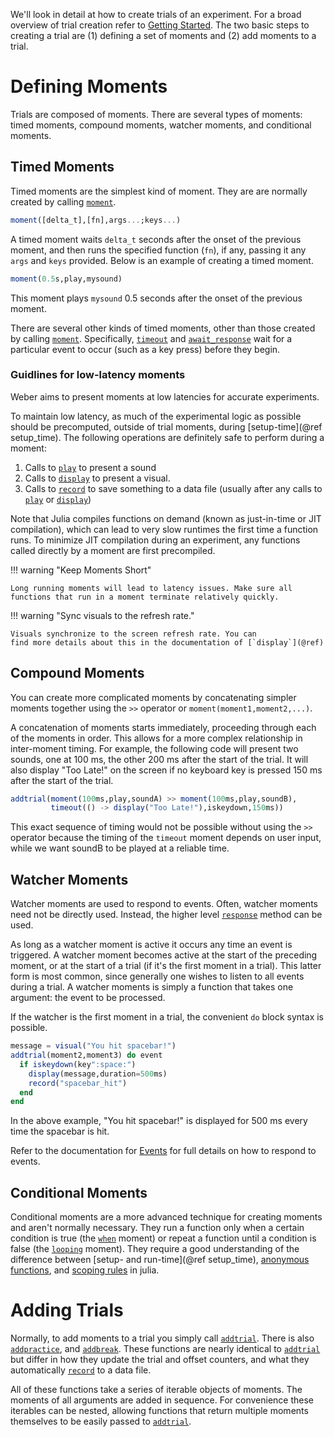We'll look in detail at how to create trials of an experiment. For a broad overview of trial creation refer to [Getting Started](start.md). The two basic steps to creating a trial are (1) defining a set of moments and (2) add moments to a trial. 

# Defining Moments

Trials are composed of moments. There are several types of moments: timed
moments, compound moments, watcher moments, and conditional moments.

## Timed Moments

Timed moments are the simplest kind of moment. They are are normally created by calling [`moment`](@ref).

```julia
moment([delta_t],[fn],args...;keys...)
```

A timed moment waits `delta_t` seconds after the onset of the previous moment, and
then runs the specified function (`fn`), if any, passing it any `args` and
`keys` provided. Below is an example of creating a timed moment.

```julia
moment(0.5s,play,mysound)
```

This moment plays `mysound` 0.5 seconds after the onset of the previous moment.

There are several other kinds of timed moments, other than those created by
calling [`moment`](@ref). Specifically, [`timeout`](@ref) and
[`await_response`](@ref) wait for a particular event to occur (such as a key
press) before they begin.

### Guidlines for low-latency moments

Weber aims to present moments at low latencies for accurate experiments.

To maintain low latency, as much of the experimental logic as possible should be
precomputed, outside of trial moments, during [setup-time](@ref setup_time). The
following operations are definitely safe to perform during a moment:

1. Calls to [`play`](@ref) to present a sound
2. Calls to [`display`](@ref) to present a visual.
3. Calls to [`record`](@ref) to save something to a data file (usually after any calls
   to [`play`](@ref) or [`display`](@ref))

Note that Julia compiles functions on demand (known as just-in-time or JIT
compilation), which can lead to very slow runtimes the first time a function
runs.  To minimize JIT compilation during an experiment, any functions called
directly by a moment are first precompiled.

!!! warning "Keep Moments Short"

    Long running moments will lead to latency issues. Make sure all
    functions that run in a moment terminate relatively quickly.

!!! warning "Sync visuals to the refresh rate."

    Visuals synchronize to the screen refresh rate. You can 
    find more details about this in the documentation of [`display`](@ref)

## Compound Moments

You can create more complicated moments by concatenating simpler moments
together using the `>>` operator or `moment(moment1,moment2,...)`.

A concatenation of moments starts immediately, proceeding through each of the
moments in order. This allows for a more complex relationship in inter-moment
timing. For example, the following code will present two sounds, one at 100 ms,
the other 200 ms after the start of the trial. It will also display "Too
Late!" on the screen if no keyboard key is pressed 150 ms after the start of the
trial. 

```julia
addtrial(moment(100ms,play,soundA) >> moment(100ms,play,soundB),
         timeout(() -> display("Too Late!"),iskeydown,150ms))
```

This exact sequence of timing would not be possible without using the `>>`
operator because the timing of the `timeout` moment depends on user input, while we
want soundB to be played at a reliable time.

## Watcher Moments

Watcher moments are used to respond to events. Often, watcher moments need not
be directly used. Instead, the higher level [`response`](@ref) method can be used.

As long as a watcher moment is active it occurs any time an event is
triggered. A watcher moment becomes active at the start of the preceding moment,
or at the start of a trial (if it's the first moment in a trial). This latter
form is most common, since generally one wishes to listen to all events during a
trial. A watcher moments is simply a function that takes one argument: the event
to be processed.

If the watcher is the first moment in a trial, the convenient `do` block syntax is possible.

```julia
message = visual("You hit spacebar!")
addtrial(moment2,moment3) do event
  if iskeydown(key":space:")
    display(message,duration=500ms)
    record("spacebar_hit")
  end
end
```

In the above example, "You hit spacebar!" is displayed for 500 ms every time the spacebar
is hit.

Refer to the documentation for [Events](event.md) for full details on how to respond to events.

## Conditional Moments

Conditional moments are a more advanced technique for creating moments and aren't normally necessary. They run a function only when a certain condition is true (the [`when`](@ref) moment) or repeat a function until a condition is false (the [`looping`](@ref) moment). They require a good understanding of the difference between [setup- and run-time](@ref setup_time), [anonymous functions](http://docs.julialang.org/en/stable/manual/functions/#anonymous-functions), and [scoping rules](http://docs.julialang.org/en/stable/manual/variables-and-scoping/) in julia.

# Adding Trials

Normally, to add moments to a trial you simply call [`addtrial`](@ref). There is also [`addpractice`](@ref), and [`addbreak`](@ref). These functions are nearly identical to [`addtrial`](@ref) but differ in how they update the trial and offset counters, and what they automatically [`record`](@ref) to a data file.

All of these functions take a series of iterable objects of moments. The moments
of all arguments are added in sequence. For convenience these iterables can be
nested, allowing functions that return multiple moments themselves to be easily
passed to [`addtrial`](@ref).
